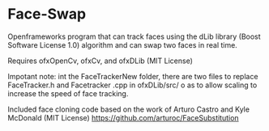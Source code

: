 # Face-Swap

Openframeworks program that can track faces using the dLib library (Boost Software License 1.0) algorithm and can swap two faces in real time. 

Requires ofxOpenCv, ofxCv, and ofxDLib (MIT License)

Impotant note: int the FaceTrackerNew folder, there are two files to replace FaceTracker.h and Facetracker .cpp in ofxDLib/src/ o as to allow scaling to increase the speed of face tracking.

Included face cloning code based on the work of Arturo Castro and Kyle McDonald (MIT License) https://github.com/arturoc/FaceSubstitution
